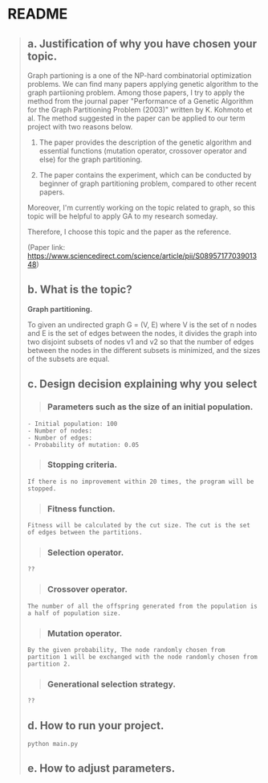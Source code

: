 # README

> ## a. Justification of why you have chosen your topic.
> Graph partioning is a one of the NP-hard combinatorial optimization problems. We can find many papers applying genetic algorithm to the graph partiioning problem.
> Among those papers, I try to apply the method from the journal paper "Performance of a Genetic Algorithm for the Graph Partitioning Problem (2003)" written by K. Kohmoto et al. The method suggested in the paper can be applied to our term project with two reasons below. 
> 
> 
> 1. The paper provides the description of the genetic algorithm and essential functions (mutation operator, crossover operator and else) for the graph partitioning.
> 
> 2. The paper contains the experiment, which can be conducted by beginner of graph partitioning problem, compared to other recent papers.
> 
> Moreover, I'm currently working on the topic related to graph, so this topic will be helpful to apply GA to my research someday.
> 
> Therefore, I choose this topic and the paper as the reference.
> 
> (Paper link: https://www.sciencedirect.com/science/article/pii/S0895717703901348)
>
>
> ## b. What is the topic?
> **Graph partitioning.**
> 
> To given an undirected graph G = (V, E) where V is the set of n nodes and E is the set of edges between the nodes, it divides the graph into two disjoint subsets of nodes v1 and v2 so that the number of edges between the nodes in the different subsets is minimized, and the sizes of the subsets are equal.
> 
> ## c. Design decision explaining why you select
>> ### Parameters such as the size of an initial population.
> ```
> - Initial population: 100
> - Number of nodes: 
> - Number of edges: 
> - Probability of mutation: 0.05
> ```
>> ### Stopping criteria.
> ```
> If there is no improvement within 20 times, the program will be stopped.
> ```
>> ### Fitness function.
> ```
> Fitness will be calculated by the cut size. The cut is the set of edges between the partitions.
> ```
>> ### Selection operator.
> ```
> ??
> ```
>> ### Crossover operator.
> ```
> The number of all the offspring generated from the population is a half of population size.
> ```
>> ### Mutation operator.
> ```
> By the given probability, The node randomly chosen from partition 1 will be exchanged with the node randomly chosen from partition 2.
> ```
>> ### Generational selection strategy.
> ```
> ??
> ```
> ## d. How to run your project.
> ```
> python main.py
> ```
> ## e. How to adjust parameters.
